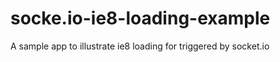socke.io-ie8-loading-example
============================

A sample app to illustrate ie8 loading for triggered by socket.io

